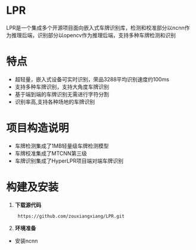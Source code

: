 # LPR

LPR是一个集成多个开源项目面向嵌入式车牌识别库，检测和校准部分以ncnn作为推理后端，识别部分以opencv作为推理后端，支持多种车牌检测和识别

# 特点
- 超轻量，嵌入式设备可实时识别，荣品3288平均识别速度约100ms
- 支持多种车牌识别，支持大角度车牌识别
- 基于端到端的车牌识别无需进行字符分割
- 识别率高,支持各种场地的车牌识别
# 项目构造说明
- 车牌检测集成了1MB轻量级车牌检测模型
- 车牌校准集成了MTCNN第三级
- 车牌识别集成了HyperLPR项目端对端车牌识别
# 构建及安装
1. **下载源代码**

        https://github.com/zouxiangxiang/LPR.git

2.  **环境准备**    
  - 安装ncnn

  
    
        

   
